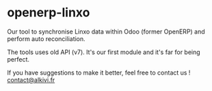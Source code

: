 openerp-linxo
=============

Our tool to synchronise Linxo data within Odoo (former OpenERP) and perform auto reconciliation.

The tools uses old API (v7).
It's our first module and it's far for being perfect.

If you have suggestions to make it better, feel free to contact us !
contact@alkivi.fr
